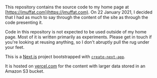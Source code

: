 This repository contains the source code to my home page
at [https://jmuffat.com](https://jmuffat.com). On  22 January 2021, I decided
that I had as much to say through the content of the site as through the code
presenting it.

Code in this repository is not expected to be used outside of my home page. Most
of it is written primarily as experiments. Please get in touch if you're looking
at reusing anything, so I don't abruptly pull the rug under your feet.

This is a [Next.js](https://nextjs.org/) project bootstrapped with [`create-next-app`](https://github.com/vercel/next.js/tree/canary/packages/create-next-app).

It is hosted on [vercel.com](https://vercel.com) for the content with larger data stored in an Amazon S3 bucket.
